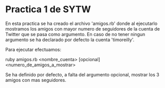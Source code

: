Practica 1 de SYTW
=================

En esta practica se ha creado el archivo 'amigos.rb' donde al ejecutarlo mostramos 
los amigos con mayor numero de seguidores de la cuenta de Twitter que se pasa como
argumento. En caso de no tener ningun argumento se ha declarado por defecto la
cuenta 'timoreilly'.

Para ejecutar efectuamos:

ruby amigos.rb <nombre_cuenta> [opcional] <numero_de_amigos_a_mostrar>

Se ha definido por defecto, a falta del argumento opcional, mostrar los 3 amigos
con mas seguidores.
